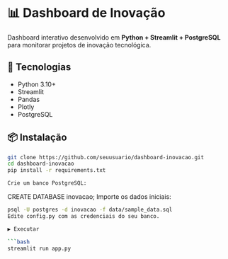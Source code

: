 # 📊 Dashboard de Inovação

Dashboard interativo desenvolvido em **Python + Streamlit + PostgreSQL** para monitorar projetos de inovação tecnológica.

## 🚀 Tecnologias
- Python 3.10+
- Streamlit
- Pandas
- Plotly
- PostgreSQL

## 📦 Instalação
```bash
git clone https://github.com/seuusuario/dashboard-inovacao.git
cd dashboard-inovacao
pip install -r requirements.txt

Crie um banco PostgreSQL:
```
CREATE DATABASE inovacao;
Importe os dados iniciais:

```bash
psql -U postgres -d inovacao -f data/sample_data.sql
Edite config.py com as credenciais do seu banco.

▶️ Executar

```bash
streamlit run app.py
